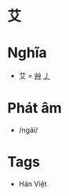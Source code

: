 # 艾

# Nghĩa
* 艾 = [艸](艸.md) [丿](丿.md)

# Phát âm
* /ngải/

# Tags
* Hán Việt

<script>window.HANZI_FIELD='艾';</script>
